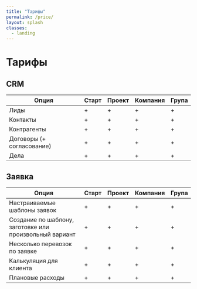```yaml
---
title: "Тарифы"
permalink: /price/
layout: splash
classes:
  - landing
---
```


# Тарифы

## CRM

| Опция | Старт | Проект | Компания | Група |
| --- | --- | --- | --- | --- |
| Лиды | + | + | + | + |
| Контакты | + | + | + | + |
| Контрагенты | + | + | + | + |
| Договоры (+ согласование) | + | + | + | + |
| Дела | + | + | + | + |

## Заявка

| Опция | Старт | Проект | Компания | Група |
| --- | --- | --- | --- | --- |
| Настраиваемые шаблоны заявок | + | + | + | + |
| Создание по шаблону, заготовке или произвольный вариант | + | + | + | + |
| Несколько перевозок по заявке | + | + | + | + |
| Калькуляция для клиента | + | + | + | + |
| Плановые расходы | + | + | + | + |
